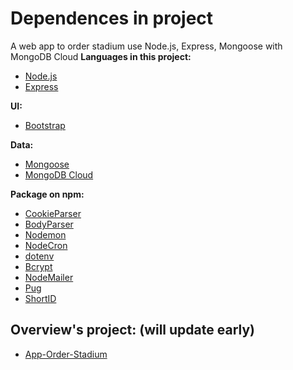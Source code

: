 # Dependences in project
A web app to order stadium use Node.js, Express, Mongoose with MongoDB Cloud
**Languages in this project:**
- [Node.js](https://nodejs.org/en/)
- [Express](https://expressjs.com/)

**UI:**
- [Bootstrap](https://getbootstrap.com/)

**Data:**
- [Mongoose](https://mongoosejs.com/)
- [MongoDB Cloud](https://www.mongodb.com/cloud)

**Package on npm:**
- [CookieParser](https://www.npmjs.com/package/cookie-parser)
- [BodyParser](https://www.npmjs.com/package/body-parser)
- [Nodemon](https://www.npmjs.com/package/nodemon)
- [NodeCron](https://www.npmjs.com/package/node-cron)
- [dotenv](https://www.npmjs.com/package/dotenv)
- [Bcrypt](https://www.npmjs.com/package/bcrypt)
- [NodeMailer](https://www.npmjs.com/package/nodemailer)
- [Pug](https://www.npmjs.com/package/pug)
- [ShortID](https://www.npmjs.com/package/shortid)

## Overview's project: (will update early)
- [App-Order-Stadium]()